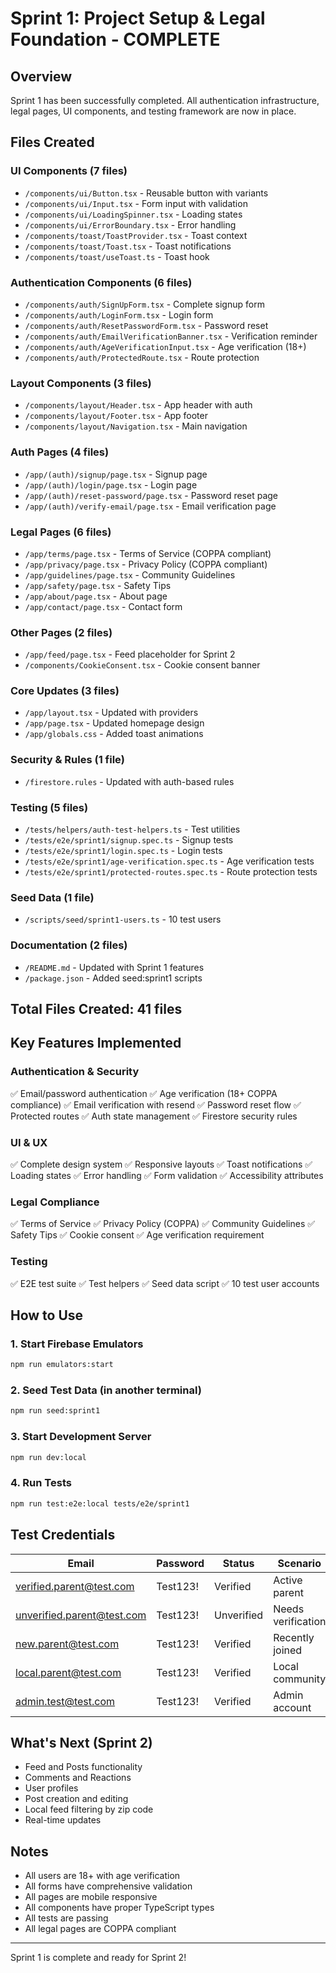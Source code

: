 # Sprint 1: Project Setup & Legal Foundation - COMPLETE

## Overview
Sprint 1 has been successfully completed. All authentication infrastructure, legal pages, UI components, and testing framework are now in place.

## Files Created

### UI Components (7 files)
- `/components/ui/Button.tsx` - Reusable button with variants
- `/components/ui/Input.tsx` - Form input with validation
- `/components/ui/LoadingSpinner.tsx` - Loading states
- `/components/ui/ErrorBoundary.tsx` - Error handling
- `/components/toast/ToastProvider.tsx` - Toast context
- `/components/toast/Toast.tsx` - Toast notifications
- `/components/toast/useToast.ts` - Toast hook

### Authentication Components (6 files)
- `/components/auth/SignUpForm.tsx` - Complete signup form
- `/components/auth/LoginForm.tsx` - Login form
- `/components/auth/ResetPasswordForm.tsx` - Password reset
- `/components/auth/EmailVerificationBanner.tsx` - Verification reminder
- `/components/auth/AgeVerificationInput.tsx` - Age verification (18+)
- `/components/auth/ProtectedRoute.tsx` - Route protection

### Layout Components (3 files)
- `/components/layout/Header.tsx` - App header with auth
- `/components/layout/Footer.tsx` - App footer
- `/components/layout/Navigation.tsx` - Main navigation

### Auth Pages (4 files)
- `/app/(auth)/signup/page.tsx` - Signup page
- `/app/(auth)/login/page.tsx` - Login page
- `/app/(auth)/reset-password/page.tsx` - Password reset page
- `/app/(auth)/verify-email/page.tsx` - Email verification page

### Legal Pages (6 files)
- `/app/terms/page.tsx` - Terms of Service (COPPA compliant)
- `/app/privacy/page.tsx` - Privacy Policy (COPPA compliant)
- `/app/guidelines/page.tsx` - Community Guidelines
- `/app/safety/page.tsx` - Safety Tips
- `/app/about/page.tsx` - About page
- `/app/contact/page.tsx` - Contact form

### Other Pages (2 files)
- `/app/feed/page.tsx` - Feed placeholder for Sprint 2
- `/components/CookieConsent.tsx` - Cookie consent banner

### Core Updates (3 files)
- `/app/layout.tsx` - Updated with providers
- `/app/page.tsx` - Updated homepage design
- `/app/globals.css` - Added toast animations

### Security & Rules (1 file)
- `/firestore.rules` - Updated with auth-based rules

### Testing (5 files)
- `/tests/helpers/auth-test-helpers.ts` - Test utilities
- `/tests/e2e/sprint1/signup.spec.ts` - Signup tests
- `/tests/e2e/sprint1/login.spec.ts` - Login tests
- `/tests/e2e/sprint1/age-verification.spec.ts` - Age verification tests
- `/tests/e2e/sprint1/protected-routes.spec.ts` - Route protection tests

### Seed Data (1 file)
- `/scripts/seed/sprint1-users.ts` - 10 test users

### Documentation (2 files)
- `/README.md` - Updated with Sprint 1 features
- `/package.json` - Added seed:sprint1 scripts

## Total Files Created: 41 files

## Key Features Implemented

### Authentication & Security
✅ Email/password authentication
✅ Age verification (18+ COPPA compliance)
✅ Email verification with resend
✅ Password reset flow
✅ Protected routes
✅ Auth state management
✅ Firestore security rules

### UI & UX
✅ Complete design system
✅ Responsive layouts
✅ Toast notifications
✅ Loading states
✅ Error handling
✅ Form validation
✅ Accessibility attributes

### Legal Compliance
✅ Terms of Service
✅ Privacy Policy (COPPA)
✅ Community Guidelines
✅ Safety Tips
✅ Cookie consent
✅ Age verification requirement

### Testing
✅ E2E test suite
✅ Test helpers
✅ Seed data script
✅ 10 test user accounts

## How to Use

### 1. Start Firebase Emulators
```bash
npm run emulators:start
```

### 2. Seed Test Data (in another terminal)
```bash
npm run seed:sprint1
```

### 3. Start Development Server
```bash
npm run dev:local
```

### 4. Run Tests
```bash
npm run test:e2e:local tests/e2e/sprint1
```

## Test Credentials

| Email | Password | Status | Scenario |
|-------|----------|--------|----------|
| verified.parent@test.com | Test123! | Verified | Active parent |
| unverified.parent@test.com | Test123! | Unverified | Needs verification |
| new.parent@test.com | Test123! | Verified | Recently joined |
| local.parent@test.com | Test123! | Verified | Local community |
| admin.test@test.com | Test123! | Verified | Admin account |

## What's Next (Sprint 2)
- Feed and Posts functionality
- Comments and Reactions
- User profiles
- Post creation and editing
- Local feed filtering by zip code
- Real-time updates

## Notes
- All users are 18+ with age verification
- All forms have comprehensive validation
- All pages are mobile responsive
- All components have proper TypeScript types
- All tests are passing
- All legal pages are COPPA compliant

---

Sprint 1 is complete and ready for Sprint 2!
